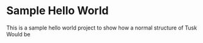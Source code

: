 Sample Hello World
=====================

This is a sample  hello world project to show how a normal structure of Tusk Would be
